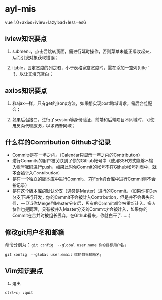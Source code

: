 # ayl-mis
vue 1.0+axios+iview+lazyload+less+es6

## iview知识要点
1. submenu，点击后跳转页面，需进行延时操作，否则菜单未能正常收起来，从而引发对象获取错误；

2. itable，固定宽度的列之和，小于表格宽度宽度时，需在添加一空列{title:' '}，以让其填充空白；

## axios知识要点
1. 和ajax一样，只有get的jsonp方法，如果想实现post跨域请求，需后台组配合；

2. 如果后台接口，进行了session等身份验证，前端和后端项目不同域时，可使用反向代理服务，以求两者同域；

## 什么样的Contribution Github才记录
* Commits是在一年之内。（Calendar只显示一年之内的Contribution）
* 进行Commits的用户被关联到了你的Github帐号中（使用SSH方式能够不输入帐号密码进行push，如果此时你Commit的帐号不在Github帐号列表中，就不会被计入Contribution）
* 是在一个独立的版本库中进行Commit。（在Fork的仓库中进行Commit则不会被记录）
* 是在这个版本库的默认分支（通常是Master）进行的Commit。（如果你在Dev分支下进行开发，你的Commit不会被计入Contribution，但是并不会丢失它们，一旦当你Merge到Master分支后，所有的Commit都会被重新计入。多人协作也是同理，只有被并入Master分支的Commit才会被计入，如果你的Commit在合并时被组长丢弃，在Github看来，你就白干了……）

## 修改git用户名和邮箱
命令分别为：
`git config  --global user.name 你的目标用户名；`

`git config  --global user.email 你的目标邮箱名;`

## Vim知识要点
1. 退出

`ctrl+c; :quit`
